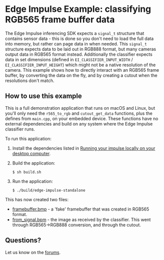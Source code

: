# Edge Impulse Example: classifying RGB565 frame buffer data

The Edge Impulse inferencing SDK expects a `signal_t` structure that contains sensor data - this is done so you don't need to load the full data into memory, but rather can page data in when needed. This `signal_t` structure expects data to be laid out in RGB888 format, but many cameras output data in RGB565 format instead. Additionally the classifier expects data in set dimensions (defined in `EI_CLASSIFIER_INPUT_WIDTH` / `EI_CLASSIFIER_INPUT_HEIGHT`) which might not be a native resolution of the camera. This example shows how to directly interact with an RGB565 frame buffer, by converting the data on the fly, and by creating a cutout when the resolutions don't match.

## How to use this example

This is a full demonstration application that runs on macOS and Linux, but you'll only need the `r565_to_rgb` and `cutout_get_data` functions, plus the defines from `main.cpp`, on your embedded device. These functions have no external dependencies and build on any system where the Edge Impulse classifier runs.

To run this application:

1. Install the dependencies listed in [Running your impulse locally on your desktop computer](https://docs.edgeimpulse.com/docs/running-your-impulse-locally).
1. Build the application:

    ```
    $ sh build.sh
    ```

1. Run the application:

    ```
    $ ./build/edge-impulse-standalone
    ```

This has now created two files:

* [framebuffer.bmp](framebuffer.bmp) - a 'fake' framebuffer that was created in RGB565 format.
* [from_signal.bpm](from_signal.bmp) - the image as received by the classifier. This went through RGB565->RGB888 conversion, and through the cutout.

## Questions?

Let us know on the [forums](https://forum.edgeimpulse.com).
